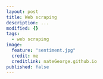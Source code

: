 ```yaml
---
layout: post
title: Web scraping
description: ...
modified: {}
tags:
  - web scraping
image:
  feature: "sentiment.jpg"
  credit: me
  creditlink: nateGeorge.github.io
published: false
---
```

